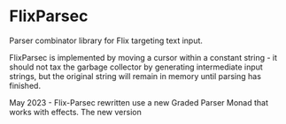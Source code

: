 # FlixParsec

Parser combinator library for Flix targeting text input.

FlixParsec is implemented by moving a cursor within a constant string - it 
should not tax the garbage collector by generating intermediate input strings, 
but the original string will remain in memory until parsing has finished. 

May 2023 - Flix-Parsec rewritten use a new Graded Parser Monad that works with 
effects. The new version 
